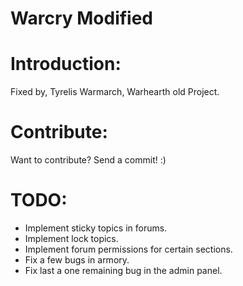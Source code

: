 # Warcry Modified
# Introduction:
Fixed by, Tyrelis Warmarch, Warhearth old Project.

# Contribute:
Want to contribute? Send a commit! :)

# TODO:
- Implement sticky topics in forums.
- Implement lock topics.
- Implement forum permissions for certain sections.
- Fix a few bugs in armory.
- Fix last a one remaining bug in the admin panel.
